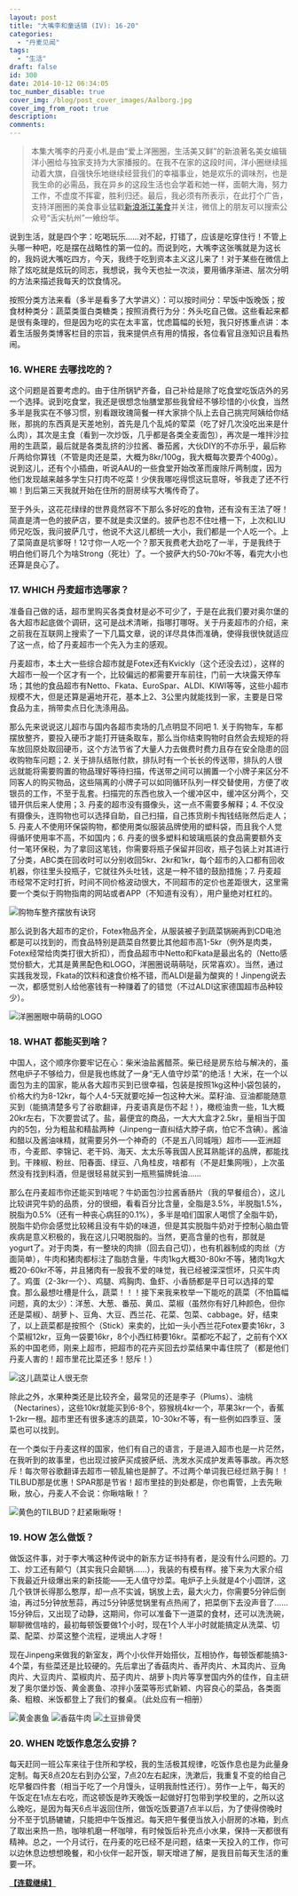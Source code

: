 ```yaml
---
layout: post
title: "大嘴李和童话镇 (IV): 16-20"
categories:
  - "丹麦见闻"
tags:
  - "生活"
draft: false
id: 300
date: 2014-10-12 06:34:05
toc_number_disable: true
cover_img: /blog/post_cover_images/Aalborg.jpg
cover_img_from_root: true
description:
comments:
---
```


> 本集大嘴李的丹麦小札是由“爱上洋圈圈，生活美又鲜”的新浪著名美女编辑洋小圈给与独家支持为大家播报的。在我不在家的这段时间，洋小圈继续摇动着大旗，自强快乐地继续经营我们的幸福事业，她是欢乐的调味剂，也是我生命的必需品，我在异乡的这段生活也会学着和她一样，面朝大海，努力工作，不虚度不挥霍，胜利归还。最后，我必须有所表示，在此打个广告，支持洋圈圈的美食事业猛戳[新浪浙江美食](http://www.weibo.com/aboutfood)并关注，微信上的朋友可以搜索公众号“舌尖杭州”一飨纷华。

说到生活，就是四个字：吃喝玩乐……对不起，打错了，应该是吃穿住行！不管上头哪一种吧，吃是摆在战略性的第一位的。而说到吃，大嘴李这张嘴就是为这长的，我妈说大嘴吃四方，今天，我终于吃到资本主义这儿来了！对于某些在微信上除了炫吃就是炫玩的同志，我想说，我今天也扯一次淡，要用循序渐进、层次分明的方法来描述我每天的饮食情况。

按照分类方法来看（多半是看多了大学讲义）：可以按时间分：早饭中饭晚饭；按食材种类分：蔬菜类蛋白类糖类；按照消费行为分：外头吃自己做。这些看起来都是很有条理的，但是因为吃的实在太丰富，忧虑篇幅的长短，我只好拣重点讲：本着生活服务类博客栏目的宗旨，我来提供点有用的情报，各位看官且涨知识且看热闹。

### 16. WHERE 去哪找吃的？

这个问题是首要考虑的。由于住所锅铲齐备，自己补给是除了吃食堂吃饭店外的另一个选择。说到吃食堂，我还是很想念怡膳堂那些我曾经不够珍惜的小伙食，当然多半是我实在不够习惯，别看跟玫瑰简餐一样大家排个队上去自己挑完阿姨给你结账，那挑的东西真是天差地别，首先是几个乱炖的荤菜（吃了好几次没吃出来是什么肉），其次是主食（看到一次炒饭，几乎都是各类全麦面包），再次是一堆拌沙拉用的生蔬菜，最后就是各类乱挤的沙拉酱、番茄酱，大伙DIY的不亦乐乎，最后称斤两给你算钱（不管是肉还是菜，大概为8kr/100g，我大概每次要弄个400g）。说到这儿，还有个小插曲，听说AAU的一些食堂开始改革而废除斤两制度，因为他们发现越来越多学生只打肉不吃菜！少侠我哪吃得惯这玩意呀，爷我走了还不行嘛！到后第三天我就开始在住所的厨房续写大嘴传奇了。

至于外头，这花花绿绿的世界竟然容不下那么多好吃的食物，还有没有王法了呀！简直是清一色的披萨店，要不就是卖汉堡的。披萨也忍不住吐槽一下，上次和LIU师兄吃饭，我问披萨几寸，他说不大这儿都统一大小，我们都是一个人吃一个。上了菜简直是坑爹呀！12寸你一人吃一个？那天我费老大劲吃了一半，于是我终于明白他们哥几个为啥Strong（死壮）了。一个披萨大约50-70kr不等，看完大小也还算是良心了。

### 17. WHICH 丹麦超市选哪家？

准备自己做的话，超市里购买各类食材是必不可少了，于是在此我们要对奥尔堡的各大超市起底做个调研，这可是战术清晰，指哪打哪呀。关于丹麦超市的介绍，来之前我在互联网上搜索了一下几篇文章，说的详尽具体而准确，使得我很快就适应了这一点，给了丹麦超市一个先入为主的感观。

丹麦超市，本土大一些综合超市就是Fotex还有Kvickly（这个还没去过），这样的大超市一般一个区才有一个，比较偏远的都需要开车前往，门前一大块露天停车场；其他的食品超市有Netto、Fkata、EuroSpar、ALDI、KIWI等等，这些小超市规模不大，但是还算是遍地开花，基本上2、3公里内就能找到一家，主要是日常食品为主，捎带卖点日化洗涤用品。

那么先来说说这儿超市与国内各超市卖场的几点明显不同吧 1. 关于购物车，车都摆放整齐，要投入硬币才能打开链条取车，那么当你结束购物时自然会去规矩的将车放回原处取回硬币，这个方法节省了大量人力去做费时费力且存在安全隐患的回收购物车问题；2. 关于排队结账付款，排队时有一个长长的传送带，排队的人很远就能将需要购置的物品理好等待扫描，传送带之间可以搁置一个小牌子来区分不同客人的购买物品，这些隔离的小牌子可以如同循环队列一样交替使用，方便了收银员的工作，不至于乱套。扫描完的东西也放入一个缓冲区中，缓冲区分两个，交错开供后来人使用；3. 丹麦的超市没有摄像头，这一点不需要多解释；4. 不仅没有摄像头，连购物也可以选择自助，自己扫描，自己拣货刷卡掏钱结账然后走人；5. 丹麦人不使用环保袋购物，都使用类似服装品牌使用的塑料袋，而且我个人觉得循环使用率不高，不如国内；6. 丹麦的很多塑料和玻璃瓶装的食品需要额外支付一笔环保税，为了拿回这笔钱，你需要将瓶子保留并回收，瓶子包装上对其进行了分类，ABC类在回收时可以分别收回5kr、2kr和1kr，每个超市的入口都有回收机器，你往里头投瓶子，它就往外头吐钱，这是一种不错的鼓励措施；7. 丹麦超市经常不定时打折，时间不同价格波动很大，不同超市的定价也差距很大，这里需要一个类似于购物指南的网站或者APP（不知道有没有），用户量绝对杠杠的。

![购物车整齐摆放有诀窍](copenhagen-denmark-shopping-carks.jpg)

那么说到各大超市的定价，Fotex物品齐全，从服装被子到蔬菜锅碗再到CD电池都是可以找到的，而食品特别是蔬菜自然要比其他超市高1-5kr（例外是肉类，Fotex经常给肉类打很大折扣），而食品超市中Netto和Fkata是最出名的（Netto感觉份额大，尤其是黄黑配色和LOGO，洋圈圈说萌萌哒，灰常喜欢）。当然，通过实践我发现，Fkata的饮料和速食价格不错，而ALDI是最为酸爽的！Jinpeng说去一次，都感觉别人给他塞钱有一种赚着了的错觉（不过ALDI这家德国超市品种较少）。

![洋圈圈眼中萌萌的LOGO](netto.png)

### 18. WHAT 都能买到啥？

中国人，这个顺序你要牢记在心：柴米油盐酱醋茶。柴已经是房东给与解决的，虽然电炉子不够给力，但是我也练就了一身“无人值守炒菜”的绝活！大米，在一个以面包为主的国家，能从各大超市买到已很幸福，包装是按照1kg这种小袋包装的，价格大约为8-12kr，每个人4-5天就要吃掉一包这种大米。菜籽油、豆油都能随意买到（能搞清楚多亏了谷歌翻译，丹麦语真是伤不起！），橄榄油贵一些，1L大概20kr左右，下次要尝试了。盐，最便宜的商品，一大大大盒才2.5kr，量相当于国内的5包，分为粗盐和精盐两种（Jinpeng一直纠结大脖子病，怕它不含碘）。酱油和醋以及酱油味精，就需要另外一个神奇的（不是五八同城哦）超市——亚洲超市，今麦郎、李锦记、老干妈、海天、太太乐等我国人民耳熟能详的品牌，都能找到。干辣椒、粉丝、阳春面、绿豆、八角桂皮，啥都有（不是赶集网哦），上次虽然没有找到料酒，但是很轻易就买到一瓶熊猫牌蚝油……

那么在丹麦超市你还能买到啥呢？牛奶面包沙拉酱香肠片（我的早餐组合），这儿比较讲究牛奶的品质，分的很细，看看百分比含量，全脂是3.5%，半脱脂1.5%，脱脂为0.5%（还有一种丧心病狂的0.1%），多半是咱们国家人喝惯了全脂牛奶，脱脂牛奶你会感觉比较稀且没有牛奶的味道，但是其实脱脂牛奶对于控制心脑血管疾病是意义积极的，我在这儿只喝脱脂的。当然，更高含量的也有，那就是yogurt了。对于肉类，有一整块的肉排（回去自己切），也有机器制成的肉丝（方面简单），牛肉和猪肉都标注了脂肪含量，牛肉1kg大概30-80kr不等，猪肉1kg大概20-60kr不等，并且猪肉有一股我不爱的味觉，我已经被深深惯坏，只买牛肉了。鸡蛋（2-3kr一个）、鸡腿、鸡胸肉、鱼虾、小香肠都是平日可以选择的荤食。那么最想吐槽是什么，蔬菜！！！接下来我来枚举一下能吃的蔬菜（不怕篇幅问题，真的太少）：洋葱、大葱、番茄、黄瓜、菜椒（虽然你有好几种颜色，但你还是菜椒）、胡萝卜、豆角、大豆、西兰花、花菜、包菜、cabbage。好，结束了，以上蔬菜都是按照个（Stick）来卖的，比如一头小西兰花Fotex要卖16kr，3个菜椒12kr，豆角一袋要16kr，8个小西红柿要16kr。菜都吃不起了，之前有个XX系的中国老师，刚来上超市，把超市的花卉买回去炒菜结果中毒住院了（都是他们丹麦人害的！超市里花比菜还多！怒斥！）

![这儿蔬菜让人很无奈](supermarket.png)

除此之外，水果种类还是比较齐全，最常见的还是李子（Plums）、油桃（Nectarines），这些10kr就能买到6-8个，猕猴桃4kr一个，苹果3kr一个，香蕉1-2kr一根。超市里还有很多速冻的蔬菜，10-30kr不等，有一些例如四季豆、菠菜也可以找到。

在一个类似于丹麦这样的国家，他们有自己的语言，于是进入超市也是一片茫然，在我听到的故事里，也出现过披萨买成披萨纸、洗发水买成护发素等事故。再次怒斥！每次带谷歌翻译去超市一顿乱输也是醉了。不过两个单词我已经烂熟于胸！！TILBUD那是优惠！SPAR那是节省！超市里挂的到处都是，你也甭管，上去先瞅瞅，放心，丹麦人不会说：你瞅啥瞅！？

![黄色的TILBUD？赶紧瞅瞅呀！](fotex.jpg)

### 19. HOW 怎么做饭？

做饭这件事，对于李大嘴这种传说中的新东方证书持有者，是没有什么问题的。刀工、炒工还有颠勺（其实我只会颠锅……），我装的有模有样。接下来为大家介绍下我最近升级爆出来的新技能——无人值守炒菜。电炉子上头就是4个小圆饼，这几个铁饼长得那么憨厚，却一点不实诚，锅放上去，最大火力，你需要5分钟后倒油，再过5分钟放葱蒜，再过5分钟感觉锅里有点热闹了，把菜倒下去没声音了……15分钟后，又出现了动静，这期间，你可以准备下一道菜的食材，还可以洗洗碗，聊聊微信啥的，最初每顿饭要做1个小时，现在1个人半小时就能搞定从洗菜、切菜、配菜、炒菜这整个流程，逆境出人才呀！

现在Jinpeng来做我的新室友，两个小伙伴开始搭伙，互相协作，每顿饭都能搞3-4个菜，有些菜还是比较硬的。先后拿出了香菇肉片、香芹肉片、木耳肉片、豆角肉片、大豆肉片、菜椒肉片、茄子肉片、胡萝卜肉片等享誉国内外的佳作，自主研发了奥尔堡炒饭、黄金裹鱼、凉拌小菠菜等形式新颖、内容良心的菜品，各类面条、粗粮、米饭都登上了我们的餐桌。（此处应有一相册）

![黄金裹鱼](3.jpg)
![香菇牛肉](2.jpg)
![土豆排骨煲](1.jpg)

### 20. WHEN 吃饭作息怎么安排？

每天赶同一班公车来往于住所和学校，我的生活极其规律，吃饭作息也是为此量身定制。每天8点20左右到办公室，7点20左右起床，洗漱后，我重复不变的给自己吃早餐四件套（相当于吃了一个月馒头，证明我耐性还行）。劳作一上午，每天的午饭定在1点左右吃，而这顿饭是昨天晚饭一起做好打包带到学校里的，之所以这么晚吃，是因为每天6点半返回住所，做饭吃饭要道7点半以后，为了使得傍晚时分不至于饥肠辘辘，只能把中午饭推迟。每天把午餐便当放入小厨房的冰箱，到点了取出来热一热，咖啡机磨一杯咖啡，有时候饭后补充点小水果，保持一天都很有精神。总之，一个月试行，在丹麦的吃已经不是问题，结束一天投入的工作，你可以边休息边想想晚餐，和小伙伴一起开饭，聊天增进了解，是我目前每天生活的重要一环。

[**【连载继续】**](/blog/大嘴李和童话镇5)
